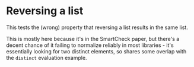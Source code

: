 # Reversing a list

This tests the (wrong) property that reversing a list results in the same list.

This is mostly here because it's in the SmartCheck paper, but there's a decent
chance of it failing to normalize reliably in most libraries - it's essentially
looking for two distinct elements, so shares some overlap with the `distinct`
evaluation example.
